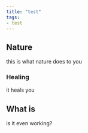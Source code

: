 ```yaml
---
title: "test"
tags:
- test
---
```



## Nature
this is what nature does to  you
### Healing
it heals you 

## What is 
is it even working?